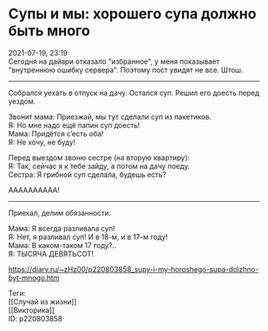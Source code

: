 Супы и мы: хорошего супа должно быть много
===========================================

   
 2021-07-19, 23:19   
  Сегодня на дайари отказало "избранное", у меня показывает "внутреннюю ошибку сервера". Поэтому пост увидят не все. Штош.   
   
 ***   
   
 Собрался уехать в отпуск на дачу. Остался суп. Решил его доесть перед уездом.   
   
 Звонит мама: Приезжай, мы тут сделали суп из пакетиков.   
 Я: Но мне надо ещё папин суп доесть!   
 Мама: Придётся с’есть оба!   
 Я: Не хочу, не буду!   
   
 Перед выездом звоню сестре (на вторую квартиру):   
 Я: Так, сейчас я к тебе зайду, а потом на дачу поеду.   
 Сестра: Я грибной суп сделала, будешь есть?   
   
 АААААААААА!   
   
 ***   
   
 Приехал, делим обязанности.   
   
 Мама: Я всегда разливала суп!   
 Я: Нет, я разливал суп! И в 18-м, и в 17-м году!   
 Мама: В каком-таком 17 году?..   
 Я: ТЫСЯЧА ДЕВЯТЬСОТ!   
    
 <https://diary.ru/~zHz00/p220803858_supy-i-my-horoshego-supa-dolzhno-byt-mnogo.htm>   
   
 Теги:   
 [[Случай из жизни]]   
 [[Викторика]]   
 ID: p220803858